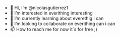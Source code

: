 - 👋 Hi, I’m @nicolasgutierrez1
- 👀 I’m interested in everithing interesting
- 🌱 I’m currently learning about everethig i can
- 💞️ I’m looking to collaborate on everithing can i can
- 📫 How to reach me for now it´s for free ;)

<!---
nicolasgutierrez1/nicolasgutierrez1 is a ✨ special ✨ repository because its `README.md` (this file) appears on your GitHub profile.
You can click the Preview link to take a look at your changes.
--->
